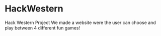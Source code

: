 # HackWestern
Hack Western Project 
We made a website were the user can choose and play between 4 different fun games!
